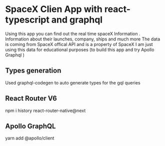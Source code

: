 # SpaceX Clien App with react-typescript and graphql
  Using this app you can find out the real time spaceX Information . 
  Information about their launches, company, ships and much more
  The data is coming from SpaceX offical API and is a property of SpaceX 
  I am just using this data for educational purposes (to build this app and try Apollo Graphql )
## Types generation
Used graphql-codegen to auto generate types for the gql queries

## React Router V6
  npm i history react-router-native@next

## Apollo GraphQL 
 yarn add @apollo/client 
